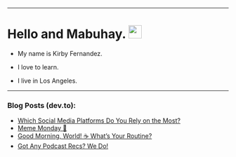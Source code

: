 
<img src="https://komarev.com/ghpvc/?username=kirbygit&style=flat-square&color=blue" alt=""/>

---
<h1>
  Hello and Mabuhay.
  <img src="https://media.giphy.com/media/hvRJCLFzcasrR4ia7z/giphy.gif" width="30px"/>
</h1>

- My name is Kirby Fernandez.

- I love to learn.

- I live in Los Angeles.

---

### Blog Posts (dev.to):
<!-- BLOG-POST-LIST:START -->
- [Which Social Media Platforms Do You Rely on the Most?](https://dev.to/codenewbieteam/which-social-media-platforms-do-you-rely-on-the-most-gbl)
- [Meme Monday 🥸](https://dev.to/ben/meme-monday-cbo)
- [Good Morning, World! ☕️ What’s Your Routine?](https://dev.to/codenewbieteam/good-morning-world-whats-your-routine-2cgb)
- [Got Any Podcast Recs? We Do!](https://dev.to/codenewbieteam/10-great-tech-related-podcasts-152d)
<!-- BLOG-POST-LIST:END -->
